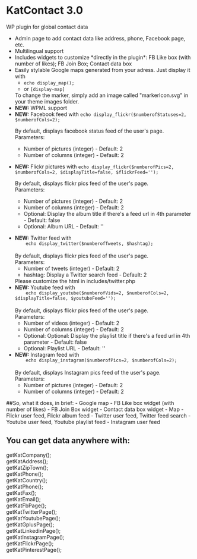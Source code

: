 # KatContact 3.0
WP plugin for global contact data
<ul>
<li>Admin page to add contact data like address, phone, Facebook page, etc.</li>
<li>Multilingual support</li>
<li>Includes widgets to customize *directly in the plugin*:  FB Like box (with number of likes); FB Join Box; Contact data box</li>
<li>Easily stylable Google maps generated from your adress. Just display it with 
	<ul>
		<li>
			<code>echo display_map();</code>
		</li>
		<li>
			or <code>[display-map]</code>
		</li>
	</ul>
	To change the marker, simply add an image called "markerIcon.svg" in your theme images folder.
</li>
<li><strong>NEW:</strong> WPML support</li>
<li><strong>NEW:</strong> Facebook feed with 
	<code>echo display_flickr($numberofStatuses=2, $numberofCols=2);</code><br />
    
By default, displays facebook status feed of the user's page.<br />
Parameters:<br />
	<ul>
		<li>Number of pictures (integer) - Default: 2</li>
		<li>Number of columns (integer) - Default: 2</li>
	</ul>
</li>
<li><strong>NEW:</strong> Flickr pictures with 
	<code>echo display_flickr($numberofPics=2, $numberofCols=2, $displayTitle=false, $flickrFeed='');</code><br />
    
By default, displays flickr pics feed of the user's page.<br />
Parameters:<br />
	<ul>
		<li>Number of pictures (integer) - Default: 2</li>
		<li>Number of columns (integer) - Default: 2</li>
		<li>Optional: Display the album title if there's a feed url in 4th parameter - Default: false</li>
		<li>Optional: Album URL - Default: ''</li>
	</ul>
</li>
<li><strong>NEW:</strong> Twitter feed with 
<code>
	echo display_twitter($numberofTweets, $hashtag);
</code><br />
By default, displays flickr pics feed of the user's page.<br />
Parameters:<br />
	<ul>
		<li>Number of tweets (integer) - Default: 2</li>
		<li>hashtag: Display a Twitter search feed - Default: 2</li>
	</ul>
Please customize the html in includes/twitter.php
</li>
<li><strong>NEW:</strong> Youtube feed with 
<code>
	echo display_youtube($numberofVids=2, $numberofCols=2, $displayTitle=false, $youtubeFeed='');
</code><br />
By default, displays flickr pics feed of the user's page.<br />
Parameters:<br />
	<ul>
		<li>Number of videos (integer) - Default: 2</li>
		<li>Number of columns (integer) - Default: 2</li>
		<li>Optional: Optional: Display the playlist title if there's a feed url in 4th parameter - Default: false</li>
		<li>Optional: Playlist URL - Default: ''</li>
	</ul>
</li>
<li>
	<strong>NEW:</strong> Instagram feed with
	<code>
	echo display_instagram($numberofPics=2, $numberofCols=2);
</code><br />
By default, displays Instagram pics feed of the user's page.<br />
Parameters:<br />
	<ul>
		<li>Number of pictures (integer) - Default: 2</li>
		<li>Number of columns (integer) - Default: 2</li>
	</ul>
	
</li>
</ul>
##So, what it does, in brief:
- Google map
- FB Like box widget (with number of likes)
- FB Join Box widget
- Contact data box widget
- Map
- Flickr user feed, Flickr album feed
- Twitter user feed, Twitter feed search
- Youtube user feed, Youtube playlist feed
- Instagram user feed
	
## You can get data anywhere with:
getKatCompany();<br />
getKatAddress();<br />
getKatZipTown();<br />
getKatPhone();<br />
getKatCountry();<br />
getKatPhone();<br />
getKatFax();<br />
getKatEmail();<br />
getKatFbPage();<br />
getKatTwitterPage();<br />
getKatYoutubePage();<br />
getKatGplusPage();<br />
getKatLinkedinPage();<br />
getKatInstagramPage();<br />
getKatFlickrPage();<br />
getKatPinterestPage();<br />


